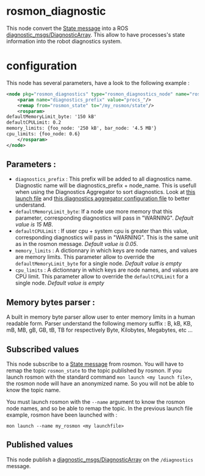 # rosmon_diagnostic
This node convert the [State message](../rosmon_msgs/State.msg) into a ROS [diagnostic_msgs/DiagnosticArray](http://docs.ros.org/melodic/api/diagnostic_msgs/html/msg/DiagnosticArray.html).
This allow to have processes's state information into the robot diagnostics system.

# configuration
This node has several parameters, have a look to the following example :
```xml
<node pkg="rosmon_diagnostics" type="rosmon_diagnostics_node" name="rosmon_diagnostics">
	<param name="diagnostics_prefix" value="procs_"/>
	<remap from="rosmon_state" to="/my_rosmon/state"/>
	<rosparam>
defaultMemoryLimit_byte: '150 kB'
defaultCPULimit: 0.2
memory_limits: {foo_node: '250 kB', bar_node: '4.5 MB'}
cpu_limits: {foo_node: 0.6}
    </rosparam>
</node>
```

## Parameters :
* ```diagnostics_prefix``` : This prefix will be added to all diagnostics name. Diagnostic name will be diagnostics_prefix + node_name. This is usefull when using the Diagnostics Aggregator to sort diagnostics. Look at [this launch file](./test/tester.launch) and [this diagnostics aggregator configuration file](./test/analyzers.yaml) to better understand.
* ```defaultMemoryLimit_byte```: If a node use more memory that this parameter, corresponding diagnostics will pass in "WARNING". *Default value is 15 MB*.
* ```defaultCPULimit``` : If user cpu + system cpu is greater than this value,  corresponding diagnostics will pass in "WARNING". This is the same unit as in the rosmon message. *Default value is 0.05*. 
* ```memory_limits``` : A dictionnary in which keys are node names, and values are memory limits. This parameter allow to override the ```defaultMemoryLimit_byte``` for a single node. *Default value is empty*
* ```cpu_limits``` : A dictionnary in which keys are node names, and values are CPU limit. This parameter allow to override the ```defaultCPULimit``` for a single node. *Default value is empty*

## Memory bytes parser :
A built in memory byte parser allow user to enter memory limits in a human readable form. Parser understand the following memory suffix : B, kB, KB, mB, MB, gB, GB, tB, TB for respectively Byte, Kilobytes, Megabytes, etc ...

## Subscribed values
This node subscribe to a [State message](../rosmon_msgs/State.msg) from rosmon. You will have to remap the topic ```rosmon_state``` to the topic published by rosmon.
If you launch rosmon with the standard command ```mon launch <my launch file>```, the rosmon node will have an anonymized name.
So you will not be able to know the topic name.

You must launch rosmon with the ```--name``` argument to know the rosmon node names, and so be able to remap the topic.
In the previous launch file example, rosmon have been launched with :
 
```mon launch --name my_rosmon <my launchfile>```
 
## Published values
This node publish a [diagnostic_msgs/DiagnosticArray](http://docs.ros.org/melodic/api/diagnostic_msgs/html/msg/DiagnosticArray.html) on the ```/diagnostics``` message.